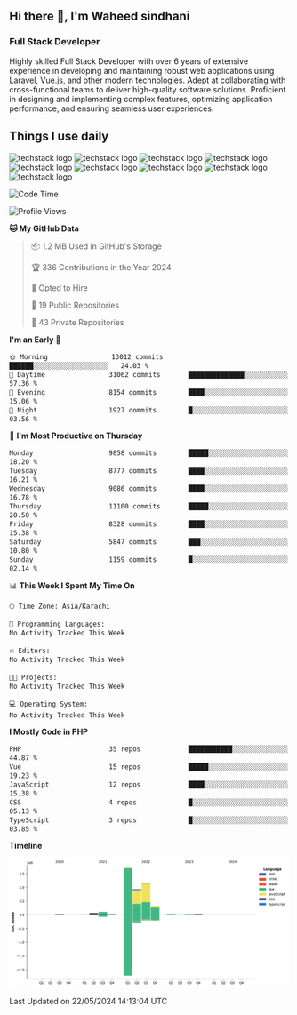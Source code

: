 ## Hi there 👋, I'm Waheed sindhani
### Full Stack Developer
Highly skilled Full Stack Developer with over 6 years of extensive experience in developing and maintaining robust web applications using Laravel, Vue.js, and other modern technologies. Adept at collaborating with cross-functional teams to deliver high-quality software solutions. Proficient in designing and implementing complex features, optimizing application performance, and ensuring seamless user experiences. 

## Things I use daily
![techstack logo](https://readme-components.vercel.app/api?component=logo&logo=react&text=false&animation=spin&fill=000000)
![techstack logo](https://readme-components.vercel.app/api?component=logo&logo=vue.js&text=false&fill=#4FC08D&textFill=#4DBC7E)
![techstack logo](https://readme-components.vercel.app/api?component=logo&logo=laravel&text=false&fill=000000)
![techstack logo](https://readme-components.vercel.app/api?component=logo&logo=javascript&text=false&fill=000000)
![techstack logo](https://readme-components.vercel.app/api?component=logo&logo=mysql&text=false&fill=000000)
![techstack logo](https://readme-components.vercel.app/api?component=logo&logo=quasar&text=false&fill=000000)
![techstack logo](https://readme-components.vercel.app/api?component=logo&logo=typescript&text=false&fill=000000)
![techstack logo](https://readme-components.vercel.app/api?component=logo&logo=node.js&text=false&fill=000000)
![techstack logo](https://readme-components.vercel.app/api?component=logo&logo=tailwindcss&text=false&fill=000000)
<!--
**Sindhani/sindhani** is a ✨ _special_ ✨ repository because its `README.md` (this file) appears on your GitHub profile.

Here are some ideas to get you started:

- 🔭 I’m currently working on ...
- 🌱 I’m currently learning ...
- 👯 I’m looking to collaborate on ...
- 🤔 I’m looking for help with ...
- 💬 Ask me about ...
- 📫 How to reach me: ...
- 😄 Pronouns: ...
- ⚡ Fun fact: ...
-->

<!--START_SECTION:waka-->
![Code Time](http://img.shields.io/badge/Code%20Time-0%20secs-blue)

![Profile Views](http://img.shields.io/badge/Profile%20Views-7-blue)

**🐱 My GitHub Data** 

> 📦 1.2 MB Used in GitHub's Storage 
 > 
> 🏆 336 Contributions in the Year 2024
 > 
> 💼 Opted to Hire
 > 
> 📜 19 Public Repositories 
 > 
> 🔑 43 Private Repositories 
 > 
**I'm an Early 🐤** 

```text
🌞 Morning                13012 commits       ██████░░░░░░░░░░░░░░░░░░░   24.03 % 
🌆 Daytime                31062 commits       ██████████████░░░░░░░░░░░   57.36 % 
🌃 Evening                8154 commits        ████░░░░░░░░░░░░░░░░░░░░░   15.06 % 
🌙 Night                  1927 commits        █░░░░░░░░░░░░░░░░░░░░░░░░   03.56 % 
```
📅 **I'm Most Productive on Thursday** 

```text
Monday                   9858 commits        █████░░░░░░░░░░░░░░░░░░░░   18.20 % 
Tuesday                  8777 commits        ████░░░░░░░░░░░░░░░░░░░░░   16.21 % 
Wednesday                9086 commits        ████░░░░░░░░░░░░░░░░░░░░░   16.78 % 
Thursday                 11100 commits       █████░░░░░░░░░░░░░░░░░░░░   20.50 % 
Friday                   8328 commits        ████░░░░░░░░░░░░░░░░░░░░░   15.38 % 
Saturday                 5847 commits        ███░░░░░░░░░░░░░░░░░░░░░░   10.80 % 
Sunday                   1159 commits        █░░░░░░░░░░░░░░░░░░░░░░░░   02.14 % 
```


📊 **This Week I Spent My Time On** 

```text
🕑︎ Time Zone: Asia/Karachi

💬 Programming Languages: 
No Activity Tracked This Week

🔥 Editors: 
No Activity Tracked This Week

🐱‍💻 Projects: 
No Activity Tracked This Week

💻 Operating System: 
No Activity Tracked This Week
```

**I Mostly Code in PHP** 

```text
PHP                      35 repos            ███████████░░░░░░░░░░░░░░   44.87 % 
Vue                      15 repos            █████░░░░░░░░░░░░░░░░░░░░   19.23 % 
JavaScript               12 repos            ████░░░░░░░░░░░░░░░░░░░░░   15.38 % 
CSS                      4 repos             █░░░░░░░░░░░░░░░░░░░░░░░░   05.13 % 
TypeScript               3 repos             █░░░░░░░░░░░░░░░░░░░░░░░░   03.85 % 
```



**Timeline**

![Lines of Code chart](https://raw.githubusercontent.com/Sindhani/Sindhani/main/assets/bar_graph.png)


 Last Updated on 22/05/2024 14:13:04 UTC
<!--END_SECTION:waka-->
